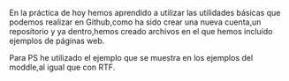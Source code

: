 En la práctica de hoy hemos aprendido a utilizar las utilidades básicas que podemos realizar en Github,como ha sido crear una nueva cuenta,un repositorio y ya dentro,hemos creado archivos en el que hemos incluído ejemplos de páginas web.

Para PS he utilizado el ejemplo que se muestra en los ejemplos del moddle,al igual que con RTF.
